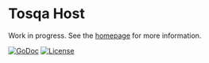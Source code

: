 # Tosqa Host

Work in progress. See the [homepage](http://tosqa.com/) for more information.

[![GoDoc][G]][D] [![License][B]][L]

[G]: https://godoc.org/github.com/tosqa/tosqa-host?status.png
[D]: https://godoc.org/github.com/tosqa/tosqa-host
[B]: http://img.shields.io/badge/license-MIT-brightgreen.svg
[L]: http://opensource.org/licenses/MIT

